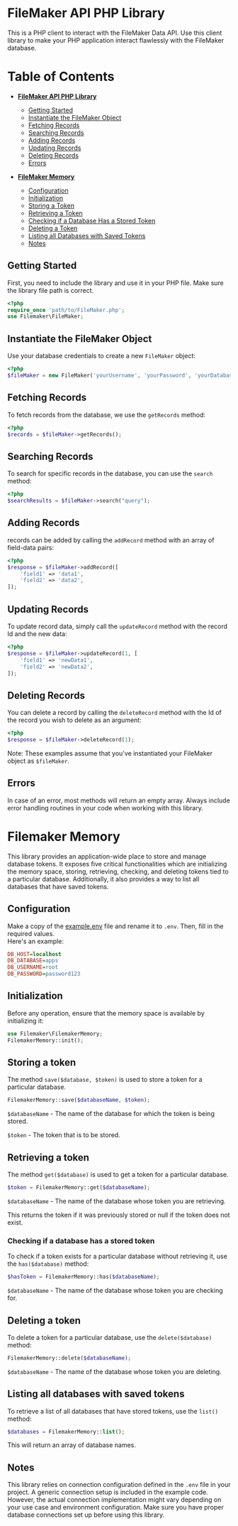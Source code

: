 # FileMaker API PHP Library

This is a PHP client to interact with the FileMaker Data API. Use this client library to make your PHP application interact flawlessly with the FileMaker database.

# Table of Contents

- **[FileMaker API PHP Library](#filemaker-api-php-library)**
    - [Getting Started](#getting-started)
    - [Instantiate the FileMaker Object](#instantiate-the-filemaker-object)
    - [Fetching Records](#fetching-records)
    - [Searching Records](#searching-records)
    - [Adding Records](#adding-records)
    - [Updating Records](#updating-records)
    - [Deleting Records](#deleting-records)
    - [Errors](#errors)

- **[FileMaker Memory](#filemaker-memory)**
    - [Configuration](#configuration)
    - [Initialization](#initialization)
    - [Storing a Token](#storing-a-token)
    - [Retrieving a Token](#retrieving-a-token)
    - [Checking if a Database Has a Stored Token](#checking-if-a-database-has-a-stored-token)
    - [Deleting a Token](#deleting-a-token)
    - [Listing all Databases with Saved Tokens](#listing-all-databases-with-saved-tokens)
    - [Notes](#notes)

## Getting Started

First, you need to include the library and use it in your PHP file. Make sure the library file path is correct.

```php
<?php
require_once 'path/to/FileMaker.php';
use Filemaker\FileMaker;
```

## Instantiate the FileMaker Object

Use your database credentials to create a new `FileMaker` object:

```php
<?php
$fileMaker = new FileMaker('yourUsername', 'yourPassword', 'yourDatabaseName', 'yourTableName');
```

## Fetching Records

To fetch records from the database, we use the `getRecords` method:

```php
<?php
$records = $fileMaker->getRecords();
```

## Searching Records

To search for specific records in the database, you can use the `search` method:

```php
<?php
$searchResults = $fileMaker->search("query");
```

## Adding Records

records can be added by calling the `addRecord` method with an array of field-data pairs:

```php
<?php
$response = $fileMaker->addRecord([
    'field1' => 'data1',
    'field2' => 'data2',
]);
```

## Updating Records

To update record data, simply call the `updateRecord` method with the record Id and the new data:

```php
<?php
$response = $fileMaker->updateRecord(1, [
    'field1' => 'newData1',
    'field2' => 'newData2',
]);
```

## Deleting Records

You can delete a record by calling the `deleteRecord` method with the Id of the record you wish to delete as an argument:

```php
<?php
$response = $fileMaker->deleteRecord(1);
```

Note: These examples assume that you've instantiated your FileMaker object as `$fileMaker`.

## Errors

In case of an error, most methods will return an empty array. Always include error handling routines in your code when working with this library.

# Filemaker Memory

This library provides an application-wide place to store and manage database tokens. It exposes five critical functionalities which are initializing the memory space, storing, retrieving, checking, and deleting tokens tied to a particular database. Additionally, it also provides a way to list all databases that have saved tokens.

## Configuration

Make a copy of the [example.env](/example.env) file and rename it to `.env`. Then, fill in the required values.  
Here's an example:
```ini
DB_HOST=localhost
DB_DATABASE=apps
DB_USERNAME=root
DB_PASSWORD=password123
```


## Initialization

Before any operation, ensure that the memory space is available by initializing it:

```php
use Filemaker\FilemakerMemory;
FilemakerMemory::init();
```

## Storing a token

The method `save($database, $token)` is used to store a token for a particular database.

```php
FilemakerMemory::save($databaseName, $token);
```

`$databaseName` - The name of the database for which the token is being stored.

`$token` - The token that is to be stored.

## Retrieving a token

The method `get($database)` is used to get a token for a particular database.

```php
$token = FilemakerMemory::get($databaseName);
```

`$databaseName` - The name of the database whose token you are retrieving.

This returns the token if it was previously stored or null if the token does not exist.

### Checking if a database has a stored token

To check if a token exists for a particular database without retrieving it, use the `has($database)` method:

```php
$hasToken = FilemakerMemory::has($databaseName);
```

`$databaseName` - The name of the database whose token you are checking for.

## Deleting a token

To delete a token for a particular database, use the `delete($database)`
method:

```php
FilemakerMemory::delete($databaseName);
```

`$databaseName` - The name of the database whose token you are deleting.

## Listing all databases with saved tokens

To retrieve a list of all databases that have stored tokens, use the `list()` method:

```php
$databases = FilemakerMemory::list();
```

This will return an array of database names.

## Notes

This library relies on connection configuration defined in the `.env` file in your project. A generic connection setup is included in the example code. However, the actual connection implementation might vary depending on your use case and environment configuration. Make sure you have proper database connections set up before using this library.
